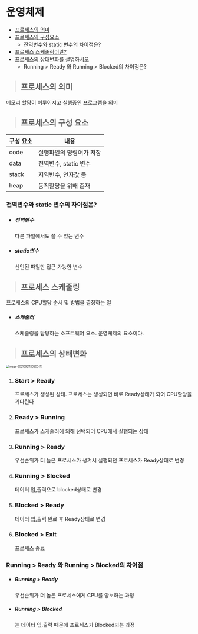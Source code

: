 # 운영체제

- [프로세스의 의미](#프로세스의-의미)
- [프로세스의 구성요소](#프로세스의-구성-요소)
  - 전역변수와 static 변수의 차이점은?
- [프로세스 스케줄링이란?](#프로세스-스케줄링)
- [프로세스의 상태변화를 설명하시오](#프로세스의-상태변화)
  - Running > Ready 와 Running > Blocked의 차이점은?



> ## 프로세스의 의미

메모리 할당이 이루어지고 실행중인 프로그램을 의미



> ## 프로세스의 구성 요소

| 구성 요소 | 내용                     |
| --------- | ------------------------ |
| code      | 실행파일의 명령어가 저장 |
| data      | 전역변수, static 변수    |
| stack     | 지역변수, 인자값 등      |
| heap      | 동적할당을 위해 존재     |

### 전역변수와 static 변수의 차이점은?

- ##### 전역변수

  다른 파일에서도 쓸 수 있는 변수

- ##### static변수

  선언된 파일만 접근 가능한 변수



> ## 프로세스 스케줄링

프로세스의 CPU할당 순서 및 방법을 결정하는 일

- ##### 스케줄러

  스케줄링을 담당하는 소프트웨어 요소. 운영체제의 요소이다.

  

> ## 프로세스의 상태변화

<img src="C:\Users\wkdwl\AppData\Roaming\Typora\typora-user-images\image-20210921120500417.png" alt="image-20210921120500417" style="zoom:50%;margin-left:0" />

1. ### Start > Ready

   프로세스가 생성된 상태. 프로세스는 생성되면 바로 Ready상태가 되어 CPU할당을 기다린다

2. ### Ready > Running

   프로세스가 스케줄러에 의해 선택되어 CPU에서 실행되는 상태

3. ### Running > Ready

   우선순위가 더 높은 프로세스가 생겨서 실행되던 프로세스가 Ready상태로 변경

4. ### Running > Blocked

   데이터 입,출력으로 blocked상태로 변경

5. ### Blocked > Ready

   데이터 입,출력 완료 후 Ready상태로 변경

6. ### Blocked > Exit

   프로세스 종료



### Running > Ready 와 Running > Blocked의 차이점

- ##### **Running > Ready**

  우선순위가 더 높은 프로세스에게 CPU를 양보하는 과정

- ##### **Running > Blocked**

  는 데이터 입,출력 때문에 프로세스가 Blocked되는 과정

